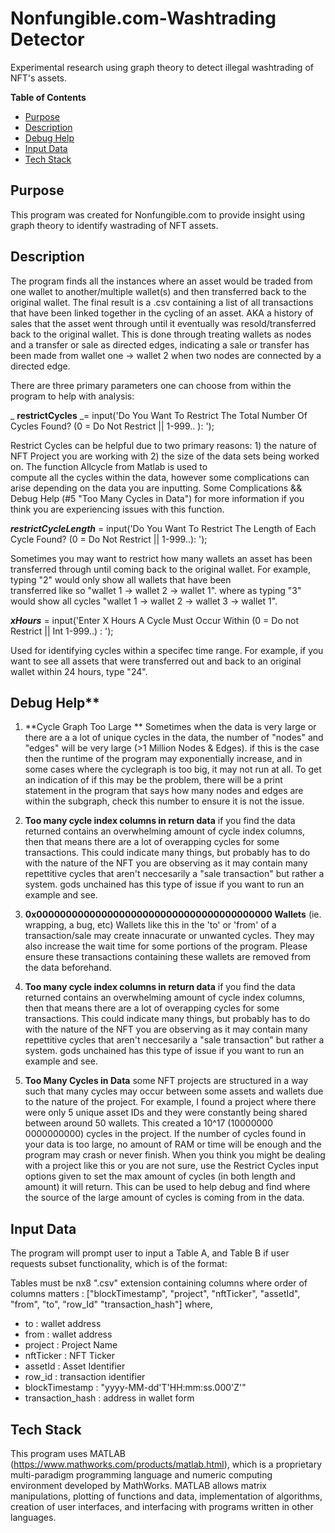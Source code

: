 # Nonfungible.com-Washtrading Detector
Experimental research using graph theory to detect illegal washtrading of NFT's assets.

**Table of Contents**

-  [Purpose](#purpose)
-  [Description](#description)
-  [Debug Help](#debug-help)
-  [Input Data](#input-data)
-  [Tech Stack](#tech-stack)

## Purpose

This program was created for Nonfungible.com to provide insight using graph theory to identify wastrading of NFT assets. 

## Description

The program finds all the instances where an asset would be traded from one wallet to another/multiple wallet(s) and then transferred back to the original wallet. The final result is a .csv containing a 
list of all transactions that have been linked together in the cycling of an asset. AKA a history of sales that the asset went through until it eventually was resold/transferred back to the original wallet. This is done through treating wallets as nodes and a transfer or sale as directed edges, indicating a sale or transfer has been made from wallet one -> wallet 2 when two nodes are connected by a directed edge.

There are three primary parameters one can choose from within the program to help with analysis:

  _ **restrictCycles** _= input('Do You Want To Restrict The Total Number Of Cycles Found? (0 = Do Not Restrict || 1-999.. ): ');
   
   Restrict Cycles can be helpful due to two primary reasons: 1) the nature of NFT Project you are working with 2) the size of the data sets being worked on. The function Allcycle from Matlab is used to    \
   compute all the cycles within the data, however some complications can arise depending on the data you are inputting. Some Complications && Debug Help (#5 "Too Many Cycles in Data") for more information if    you think you are experiencing issues with this function.

   _**restrictCycleLength**_ = input('Do You Want To Restrict The Length of Each Cycle Found? (0 = Do Not Restrict || 1-999..): ');
   
   Sometimes you may want to restrict how many wallets an asset has been transferred through until coming back to the original wallet. For example, typing "2" would only show all wallets that have been   
   transferred like so "wallet 1 -> wallet 2 -> wallet 1". where as typing "3" would show all cycles "wallet 1 -> wallet 2 -> wallet 3 -> wallet 1".
      
   _**xHours**_ = input('Enter X Hours A Cycle Must Occur Within (0 = Do not Restrict || Int 1-999..) : ');
   
   Used for identifying cycles within a specifec time range. For example, if you want to see all assets that were transferred out and back to an original wallet within 24 hours, type "24".
   
## Debug Help**
   
   1) **Cycle Graph Too Large **
      Sometimes when the data is very large or there are a a lot of unique cycles in the data, the number of "nodes" and "edges" will be very large (>1 Million Nodes & Edges).
      if this is the case then the runtime of the program may exponentially increase, and in some cases where the cyclegraph is too big, it may not run at all. To get an indication 
      of if this may be the problem, there will be a print statement in the program that says how many nodes and edges are within the subgraph, check this number to ensure it is not the issue.
   
   2) **Too many cycle index columns in return data**
      if you find the data returned contains an overwhelming amount of cycle index columns, then that means there are a lot of overapping cycles for some transactions. This could indicate
      many things, but probably has to do with the nature of the NFT you are observing as it may contain many repettitive cycles that aren't neccesarily a "sale transaction" but rather a system. 
      gods unchained has this type of issue if you want to run an example and see.
      
   3) **0x0000000000000000000000000000000000000000 Wallets**
      (ie. wrapping, a bug, etc) Wallets like this in the 'to' or 'from' of a transaction/sale may create innacurate or unwanted cycles. They may also increase the wait time for some portions
      of the program. Please ensure these transactions containing these wallets are removed from the data beforehand.
      
   4) **Too many cycle index columns in return data**
      if you find the data returned contains an overwhelming amount of cycle index columns, then that means there are a lot of overapping cycles for some transactions. This could indicate
      many things, but probably has to do with the nature of the NFT you are observing as it may contain many repettitive cycles that aren't neccesarily a "sale transaction" but rather a system. 
      gods unchained has this type of issue if you want to run an example and see.
   
   5) **Too Many Cycles in Data**
      some NFT projects are structured in a way such that many cycles may occur between some assets and wallets due to the nature of the project. 
      For example, I found a project where there were only 5 unique asset IDs and they were constantly being shared between around 50 wallets. This created a 10^17 (10000000 0000000000) cycles in the project. 
      If the number of cycles found in your data is too large, no amount of RAM or time will be enough
      and the program may crash or never finish. When you think you might be dealing with a project like this or you are not sure, use the 
      Restrict Cycles input options given to set the max amount of cycles (in both length and amount) it will return. This can be used to help debug and find where the 
      source of the large amount of cycles is coming from in the data. 

## Input Data

The program will prompt user to input a Table A, and Table B if user requests subset functionality, which is of the format:

Tables must be nx8 ".csv" extension containing columns where order of columns matters : ["blockTimestamp", "project", "nftTicker", "assetId", "from", "to", "row_Id" "transaction_hash"] where,
	
  - to               : wallet address
  - from             : wallet address
  - project          : Project Name
  - nftTicker        : NFT Ticker
  - assetId          : Asset Identifier
  - row_id           : transaction identifier
  - blockTimestamp   : "yyyy-MM-dd'T'HH:mm:ss.000'Z'"
  - transaction_hash : address in wallet form

## Tech Stack

This program uses MATLAB (https://www.mathworks.com/products/matlab.html), which is a proprietary multi-paradigm programming language and numeric computing environment developed by MathWorks. MATLAB allows matrix manipulations, plotting of functions and data, implementation of algorithms, creation of user interfaces, and interfacing with programs written in other languages.
